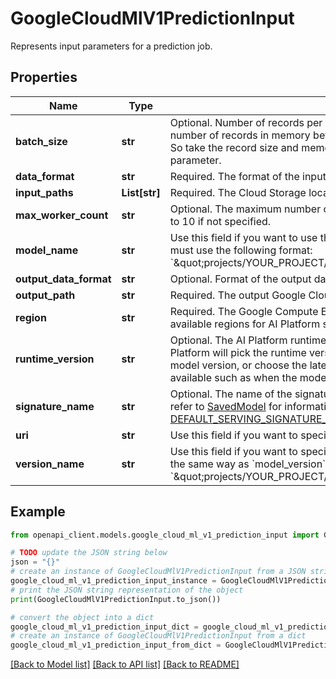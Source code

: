 # GoogleCloudMlV1PredictionInput

Represents input parameters for a prediction job.

## Properties

Name | Type | Description | Notes
------------ | ------------- | ------------- | -------------
**batch_size** | **str** | Optional. Number of records per batch, defaults to 64. The service will buffer batch_size number of records in memory before invoking one Tensorflow prediction call internally. So take the record size and memory available into consideration when setting this parameter. | [optional] 
**data_format** | **str** | Required. The format of the input data files. | [optional] 
**input_paths** | **List[str]** | Required. The Cloud Storage location of the input data files. May contain wildcards. | [optional] 
**max_worker_count** | **str** | Optional. The maximum number of workers to be used for parallel processing. Defaults to 10 if not specified. | [optional] 
**model_name** | **str** | Use this field if you want to use the default version for the specified model. The string must use the following format: &#x60;\&quot;projects/YOUR_PROJECT/models/YOUR_MODEL\&quot;&#x60; | [optional] 
**output_data_format** | **str** | Optional. Format of the output data files, defaults to JSON. | [optional] 
**output_path** | **str** | Required. The output Google Cloud Storage location. | [optional] 
**region** | **str** | Required. The Google Compute Engine region to run the prediction job in. See the available regions for AI Platform services. | [optional] 
**runtime_version** | **str** | Optional. The AI Platform runtime version to use for this batch prediction. If not set, AI Platform will pick the runtime version used during the CreateVersion request for this model version, or choose the latest stable version when model version information is not available such as when the model is specified by uri. | [optional] 
**signature_name** | **str** | Optional. The name of the signature defined in the SavedModel to use for this job. Please refer to [SavedModel](https://tensorflow.github.io/serving/serving_basic.html) for information about how to use signatures. Defaults to [DEFAULT_SERVING_SIGNATURE_DEF_KEY](https://www.tensorflow.org/api_docs/python/tf/saved_model/signature_constants) , which is \&quot;serving_default\&quot;. | [optional] 
**uri** | **str** | Use this field if you want to specify a Google Cloud Storage path for the model to use. | [optional] 
**version_name** | **str** | Use this field if you want to specify a version of the model to use. The string is formatted the same way as &#x60;model_version&#x60;, with the addition of the version information: &#x60;\&quot;projects/YOUR_PROJECT/models/YOUR_MODEL/versions/YOUR_VERSION\&quot;&#x60; | [optional] 

## Example

```python
from openapi_client.models.google_cloud_ml_v1_prediction_input import GoogleCloudMlV1PredictionInput

# TODO update the JSON string below
json = "{}"
# create an instance of GoogleCloudMlV1PredictionInput from a JSON string
google_cloud_ml_v1_prediction_input_instance = GoogleCloudMlV1PredictionInput.from_json(json)
# print the JSON string representation of the object
print(GoogleCloudMlV1PredictionInput.to_json())

# convert the object into a dict
google_cloud_ml_v1_prediction_input_dict = google_cloud_ml_v1_prediction_input_instance.to_dict()
# create an instance of GoogleCloudMlV1PredictionInput from a dict
google_cloud_ml_v1_prediction_input_from_dict = GoogleCloudMlV1PredictionInput.from_dict(google_cloud_ml_v1_prediction_input_dict)
```
[[Back to Model list]](../README.md#documentation-for-models) [[Back to API list]](../README.md#documentation-for-api-endpoints) [[Back to README]](../README.md)


